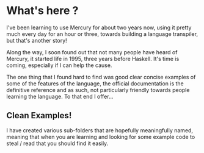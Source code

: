 # What's here ?

I've been learning to use Mercury for about two years now, using it pretty
much every day for an hour or three, towards building a language transpiler,
but that's another story!

Along the way, I soon found out that not many people have heard of Mercury, it
started life in 1995, three years before Haskell. It's time is coming,
especially if I can help the cause.

The one thing that I found hard to find was good clear concise examples of
some of the features of the language, the official documentation is the
definitive reference and as such, not particularly friendly towards people
learning the language. To that end I offer...

## Clean Examples!

I have created various sub-folders that are hopefully meaningfully named,
meaning that when you are learning and looking for some example code to steal
/ read that you should find it easily.
